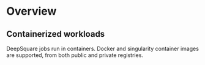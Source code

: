# Overview
## Containerized workloads
DeepSquare jobs run in containers. Docker and singularity container images are supported, from both public and private registries.
